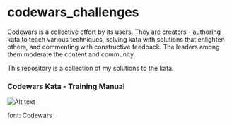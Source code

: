 # codewars_challenges

Codewars is a collective effort by its users. They are creators - authoring kata to teach various techniques, solving kata with solutions that enlighten others, and commenting with constructive feedback. The leaders among them moderate the content and community.

This repository is a collection of my solutions to the kata.

### Codewars Kata - Training Manual

![Alt text](image.png)

font: Codewars
